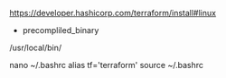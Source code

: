 https://developer.hashicorp.com/terraform/install#linux

- precompliled_binary

/usr/local/bin/

nano ~/.bashrc
alias tf='terraform'
source ~/.bashrc
